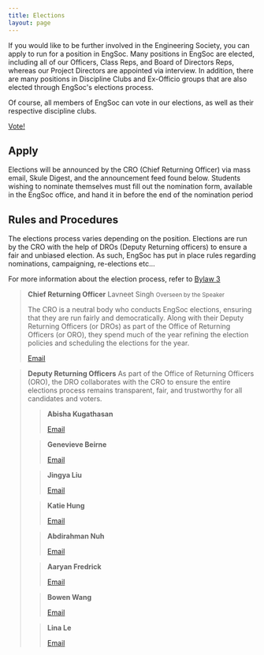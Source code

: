 ```yaml
---
title: Elections
layout: page
---
```


If you would like to be further involved in the Engineering Society, you can apply to run for a position in EngSoc. Many positions in EngSoc are elected, including all of our Officers, Class Reps, and Board of Directors Reps, whereas our Project Directors are appointed via interview. In addition, there are many positions in Discipline Clubs and Ex-Officio groups that are also elected through EngSoc's elections process.

Of course, all members of EngSoc can vote in our elections, as well as their respective discipline clubs.

<a class="button is-primary" href="http://vote.skule.ca">Vote!</a>

## Apply

Elections will be announced by the CRO (Chief Returning Officer) via mass email, Skule Digest, and the announcement feed found below. Students wishing to nominate themselves must fill out the nomination form, available in the EngSoc office, and hand it in before the end of the nomination period

## Rules and Procedures

The elections process varies depending on the position. Elections are run by the CRO with the help of DROs (Deputy Returning officers) to ensure a fair and unbiased election. As such, EngSoc has put in place rules regarding nominations, campaigning, re-elections etc...
            
For more information about the election process, refer to [Bylaw 3](/about/governing_documents)

> <b class="speakerpersono">Chief Returning Officer</b>
> Lavneet Singh <small class="speakpersono-text">Overseen by the Speaker</small>
> 
> The CRO is a neutral body who conducts EngSoc elections, ensuring that they are run fairly and democratically. Along with their Deputy Returning Officers (or DROs) as part of the Office of Returning Officers (or ORO), they spend much of the year refining the election policies and scheduling the elections for the year.
> 
> <a class="button is-small speakpersono" href="mailto:cro@skule.ca">Email</a>

> <b class="speakerpersono">Deputy Returning Officers</b>
> As part of the Office of Returning Officers (ORO), the DRO collaborates with the CRO to ensure the entire elections process remains transparent, fair, and trustworthy for all candidates and voters. 
>  
> > <b class="speakerpersono">Abisha Kugathasan</b>
> >
> > <a class="button is-small speakpersono" href="mailto:abisha.kugathasan@mail.utoronto.ca">Email</a>
>
> > <b class="speakerpersono">Genevieve Beirne</b>
> >
> > <a class="button is-small speakpersono" href="mailto:genevieve.beirne@mail.utoronto.ca">Email</a>
>
> > <b class="speakerpersono">Jingya Liu</b>
> >
> > <a class="button is-small speakpersono" href="mailto:jingya.liu@mail.utoronto.ca">Email</a>
>
> > <b class="speakerpersono">Katie Hung</b>
> >
> > <a class="button is-small speakpersono" href="mailto:katie.hung@mail.utoronto.ca">Email</a>
>
> > <b class="speakerpersono">Abdirahman Nuh</b>
> >
> > <a class="button is-small speakpersono" href="mailto:abdirahman.nuh@mail.utoronto.ca">Email</a>
>
> > <b class="speakerpersono">Aaryan Fredrick</b>
> >
> > <a class="button is-small speakpersono" href="mailto:aaryan.fredrick@mail.utoronto.ca">Email</a>
>
> > <b class="speakerpersono">Bowen Wang</b>
> >
> > <a class="button is-small speakpersono" href="mailto:bbowen.wang@mail.utoronto.ca">Email</a>
>
> > <b class="speakerpersono">Lina Le</b>
> >
> > <a class="button is-small speakpersono" href="mailto:Linanguyen.le@mail.utoronto.ca">Email</a>
